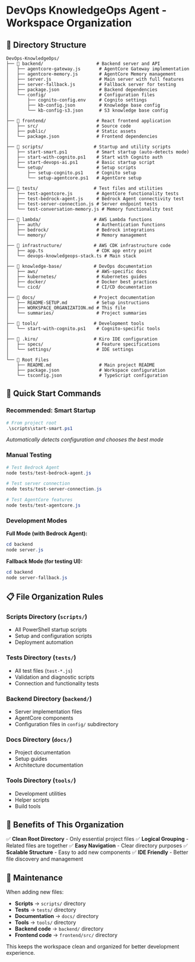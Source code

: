 # DevOps KnowledgeOps Agent - Workspace Organization

## 📁 Directory Structure

```
DevOps-KnowledgeOps/
├── 📂 backend/                    # Backend server and API
│   ├── agentcore-gateway.js       # AgentCore Gateway implementation
│   ├── agentcore-memory.js        # AgentCore Memory management
│   ├── server.js                  # Main server with full features
│   ├── server-fallback.js         # Fallback server for testing
│   ├── package.json               # Backend dependencies
│   └── config/                    # Configuration files
│       ├── cognito-config.env     # Cognito settings
│       ├── kb-config.json         # Knowledge base config
│       └── kb-config-s3.json      # S3 knowledge base config
│
├── 📂 frontend/                   # React frontend application
│   ├── src/                      # Source code
│   ├── public/                   # Static assets
│   └── package.json              # Frontend dependencies
│
├── 📂 scripts/                   # Startup and utility scripts
│   ├── start-smart.ps1           # Smart startup (auto-detects mode)
│   ├── start-with-cognito.ps1    # Start with Cognito auth
│   ├── start-devops-ai.ps1       # Basic startup script
│   └── setup/                    # Setup scripts
│       ├── setup-cognito.ps1     # Cognito setup
│       └── setup-agentcore.ps1   # AgentCore setup
│
├── 📂 tests/                     # Test files and utilities
│   ├── test-agentcore.js         # AgentCore functionality tests
│   ├── test-bedrock-agent.js     # Bedrock Agent connectivity test
│   ├── test-server-connection.js # Server endpoint tests
│   └── test-conversation-memory.js # Memory functionality test
│
├── 📂 lambda/                    # AWS Lambda functions
│   ├── auth/                     # Authentication functions
│   ├── bedrock/                  # Bedrock integrations
│   └── memory/                   # Memory management
│
├── 📂 infrastructure/            # AWS CDK infrastructure code
│   ├── app.ts                    # CDK app entry point
│   └── devops-knowledgeops-stack.ts # Main stack
│
├── 📂 knowledge-base/            # DevOps documentation
│   ├── aws/                      # AWS-specific docs
│   ├── kubernetes/               # Kubernetes guides
│   ├── docker/                   # Docker best practices
│   └── cicd/                     # CI/CD documentation
│
├── 📂 docs/                      # Project documentation
│   ├── README-SETUP.md           # Setup instructions
│   ├── WORKSPACE_ORGANIZATION.md # This file
│   └── summaries/                # Project summaries
│
├── 📂 tools/                     # Development tools
│   └── start-with-cognito.ps1    # Cognito-specific tools
│
├── 📂 .kiro/                     # Kiro IDE configuration
│   ├── specs/                    # Feature specifications
│   └── settings/                 # IDE settings
│
└── 📄 Root Files
    ├── README.md                  # Main project README
    ├── package.json               # Workspace configuration
    └── tsconfig.json              # TypeScript configuration
```

## 🚀 Quick Start Commands

### **Recommended: Smart Startup**
```powershell
# From project root
.\scripts\start-smart.ps1
```
*Automatically detects configuration and chooses the best mode*

### **Manual Testing**
```powershell
# Test Bedrock Agent
node tests/test-bedrock-agent.js

# Test server connection
node tests/test-server-connection.js

# Test AgentCore features
node tests/test-agentcore.js
```

### **Development Modes**

**Full Mode (with Bedrock Agent):**
```powershell
cd backend
node server.js
```

**Fallback Mode (for testing UI):**
```powershell
cd backend
node server-fallback.js
```

## 📋 File Organization Rules

### **Scripts Directory (`scripts/`)**
- All PowerShell startup scripts
- Setup and configuration scripts
- Deployment automation

### **Tests Directory (`tests/`)**
- All test files (`test-*.js`)
- Validation and diagnostic scripts
- Connection and functionality tests

### **Backend Directory (`backend/`)**
- Server implementation files
- AgentCore components
- Configuration files in `config/` subdirectory

### **Docs Directory (`docs/`)**
- Project documentation
- Setup guides
- Architecture documentation

### **Tools Directory (`tools/`)**
- Development utilities
- Helper scripts
- Build tools

## 🎯 Benefits of This Organization

✅ **Clean Root Directory** - Only essential project files
✅ **Logical Grouping** - Related files are together
✅ **Easy Navigation** - Clear directory purposes
✅ **Scalable Structure** - Easy to add new components
✅ **IDE Friendly** - Better file discovery and management

## 🔧 Maintenance

When adding new files:
- **Scripts** → `scripts/` directory
- **Tests** → `tests/` directory  
- **Documentation** → `docs/` directory
- **Tools** → `tools/` directory
- **Backend code** → `backend/` directory
- **Frontend code** → `frontend/src/` directory

This keeps the workspace clean and organized for better development experience.